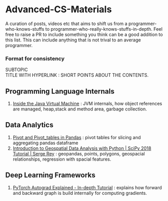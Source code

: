 # Advanced-CS-Materials
A curation of posts, videos etc that aims to shift us from a programmer-who-knows-stuffs to programmer-who-really-knows-stuffs-in-depth. Feel free to raise a PR to include something you think can be a good addition to this list.  This can include anything that is not trival to an average programmer. 

### Format for consistency
SUBTOPIC \
TITLE WITH HYPERLINK : SHORT POINTS ABOUT THE CONTENTS. 



## Programming Language Internals
1. [Inside the Java Virtual Machine](https://www.artima.com/insidejvm/ed2/jvmP.html) : JVM internals, how object references are managed, heap,stack and method area, garbage collection.


## Data Analytics
1. [Pivot and Pivot_tables in Pandas](https://youtu.be/xPPs59pn6qU) : pivot tables for slicing and aggregating pandas dataframe
2. [Introduction to Geospatial Data Analysis with Python | SciPy 2018 Tutorial | Serge Rey](https://youtu.be/kJXUUO5M4ok) : geopandas, points, polygons, geospacial relationships, regression with spacial features.


## Deep Learning Frameworks
1. [PyTorch Autograd Explained - In-depth Tutorial](https://youtu.be/MswxJw-8PvE) : explains how forward and backward graph is build internally for computing gradients.
